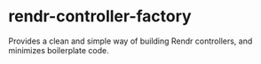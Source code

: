 rendr-controller-factory
========================

Provides a clean and simple way of building Rendr controllers, and minimizes boilerplate code.
